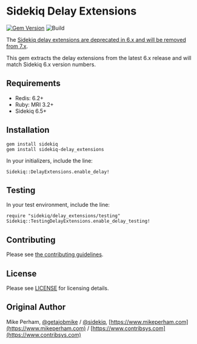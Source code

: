 Sidekiq Delay Extensions
==============

[![Gem Version](https://badge.fury.io/rb/sidekiq-delay_extensions.svg)](https://rubygems.org/gems/sidekiq-delay_extensions)
![Build](https://github.com/gemhome/sidekiq-delay_extensions/workflows/CI/badge.svg)

The [Sidekiq delay extensions are deprecated in 6.x and will be removed from 7.x](https://github.com/mperham/sidekiq/issues/5076).

This gem extracts the delay extensions from the latest 6.x release and will match
Sidekiq 6.x version numbers.  

Requirements
-----------------

- Redis: 6.2+
- Ruby: MRI 3.2+ 
- Sidekiq 6.5+ 

Installation
-----------------

    gem install sidekiq
    gem install sidekiq-delay_extensions

In your initializers, include the line:

    Sidekiq::DelayExtensions.enable_delay!

Testing
-----------------

In your test environment, include the line:

    require "sidekiq/delay_extensions/testing"
    Sidekiq::TestingDelayExtensions.enable_delay_testing!

Contributing
-----------------

Please see [the contributing guidelines](https://github.com/gemhome/sidekiq-delay_extensions/blob/main/.github/contributing.md).


License
-----------------

Please see [LICENSE](https://github.com/gemhome/sidekiq-delay_extensions/blob/main/LICENSE) for licensing details.


Original Author
-----------------

Mike Perham, [@getajobmike](https://twitter.com/getajobmike) / [@sidekiq](https://twitter.com/sidekiq), [https://www.mikeperham.com](https://www.mikeperham.com) / [https://www.contribsys.com](https://www.contribsys.com)
